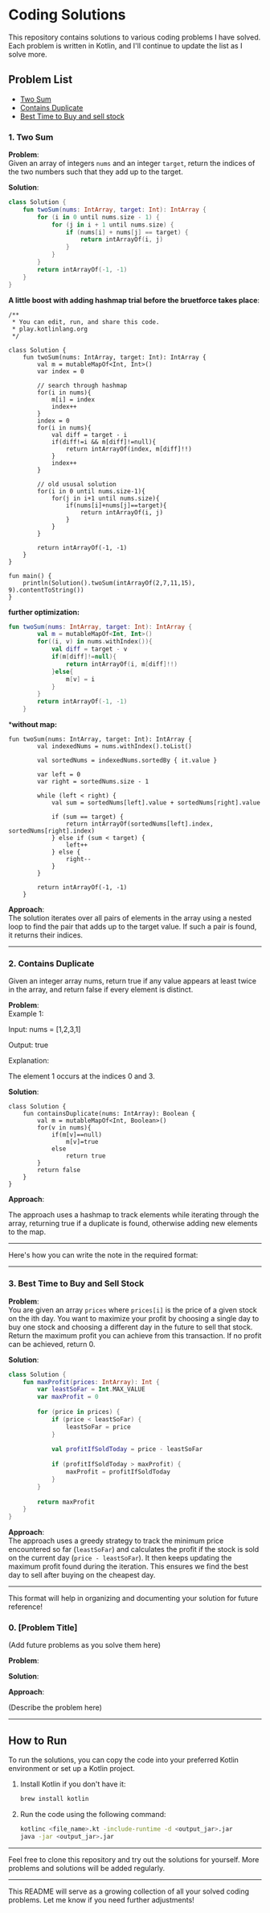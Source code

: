 # Coding Solutions

This repository contains solutions to various coding problems I have solved. Each problem is written in Kotlin, and I'll continue to update the list as I solve more.

## Problem List

* [Two Sum](#1-two-sum)
* [Contains Duplicate](#2-contains-duplicate)
* [Best Time to Buy and sell stock](#3-best-time-to-buy-and-sell-stock)

### 1. Two Sum

**Problem**:  
Given an array of integers `nums` and an integer `target`, return the indices of the two numbers such that they add up to the target.

**Solution**:
```kotlin
class Solution {
    fun twoSum(nums: IntArray, target: Int): IntArray {
        for (i in 0 until nums.size - 1) {
            for (j in i + 1 until nums.size) {
                if (nums[i] + nums[j] == target) {
                    return intArrayOf(i, j)
                }
            }
        }
        return intArrayOf(-1, -1)
    }
}
```

**A little boost with adding hashmap trial before the bruetforce takes place**:

```
/**
 * You can edit, run, and share this code.
 * play.kotlinlang.org
 */

class Solution {
    fun twoSum(nums: IntArray, target: Int): IntArray {
        val m = mutableMapOf<Int, Int>()
        var index = 0

        // search through hashmap
        for(i in nums){
            m[i] = index
            index++
        }
        index = 0
        for(i in nums){
            val diff = target - i
            if(diff!=i && m[diff]!=null){
                return intArrayOf(index, m[diff]!!)
            }
            index++
        }

        // old ususal solution
        for(i in 0 until nums.size-1){
            for(j in i+1 until nums.size){
                if(nums[i]+nums[j]==target){
                    return intArrayOf(i, j)
                }
            }
        }
        
        return intArrayOf(-1, -1)
    }
}

fun main() {
    println(Solution().twoSum(intArrayOf(2,7,11,15), 9).contentToString())
}
```
**further optimization:**
```kt
fun twoSum(nums: IntArray, target: Int): IntArray {
        val m = mutableMapOf<Int, Int>()
        for((i, v) in nums.withIndex()){
            val diff = target - v
            if(m[diff]!=null){
                return intArrayOf(i, m[diff]!!)
            }else{
                m[v] = i
            }
        }        
        return intArrayOf(-1, -1)
    }
```

***without map:**
```
fun twoSum(nums: IntArray, target: Int): IntArray {
        val indexedNums = nums.withIndex().toList()
    
        val sortedNums = indexedNums.sortedBy { it.value }

        var left = 0
        var right = sortedNums.size - 1

        while (left < right) {
            val sum = sortedNums[left].value + sortedNums[right].value

            if (sum == target) {
                return intArrayOf(sortedNums[left].index, sortedNums[right].index)
            } else if (sum < target) {
                left++
            } else {
                right--
            }
        }

        return intArrayOf(-1, -1)
    }
```

**Approach**:  
The solution iterates over all pairs of elements in the array using a nested loop to find the pair that adds up to the target value. If such a pair is found, it returns their indices.

---

### 2. Contains Duplicate
Given an integer array nums, return true if any value appears at least twice in the array, and return false if every element is distinct.

**Problem**:  
Example 1:

Input: nums = [1,2,3,1]

Output: true

Explanation:

The element 1 occurs at the indices 0 and 3.

**Solution**:  
```
class Solution {
    fun containsDuplicate(nums: IntArray): Boolean {
        val m = mutableMapOf<Int, Boolean>()
        for(v in nums){
            if(m[v]==null)
            	m[v]=true
            else
            	return true
        }
        return false
    }
}
```

**Approach**: 

The approach uses a hashmap to track elements while iterating through the array, returning true if a duplicate is found, otherwise adding new elements to the map.

---

Here's how you can write the note in the required format:

---

### 3. Best Time to Buy and Sell Stock
**Problem**:  
You are given an array `prices` where `prices[i]` is the price of a given stock on the ith day. You want to maximize your profit by choosing a single day to buy one stock and choosing a different day in the future to sell that stock. Return the maximum profit you can achieve from this transaction. If no profit can be achieved, return 0.

**Solution**:
```kotlin
class Solution {
    fun maxProfit(prices: IntArray): Int {
        var leastSoFar = Int.MAX_VALUE
        var maxProfit = 0
        
        for (price in prices) {
            if (price < leastSoFar) {
                leastSoFar = price
            }
            
            val profitIfSoldToday = price - leastSoFar
            
            if (profitIfSoldToday > maxProfit) {
                maxProfit = profitIfSoldToday
            }
        }
        
        return maxProfit
    }
}
```

**Approach**:  
The approach uses a greedy strategy to track the minimum price encountered so far (`leastSoFar`) and calculates the profit if the stock is sold on the current day (`price - leastSoFar`). It then keeps updating the maximum profit found during the iteration. This ensures we find the best day to sell after buying on the cheapest day.

--- 

This format will help in organizing and documenting your solution for future reference!

### 0. [Problem Title]  
(Add future problems as you solve them here)

**Problem**:  


**Solution**:  


**Approach**:  

(Describe the problem here)

---

## How to Run

To run the solutions, you can copy the code into your preferred Kotlin environment or set up a Kotlin project.

1. Install Kotlin if you don't have it:
    ```bash
    brew install kotlin
    ```

2. Run the code using the following command:
    ```bash
    kotlinc <file_name>.kt -include-runtime -d <output_jar>.jar
    java -jar <output_jar>.jar
    ```

---

Feel free to clone this repository and try out the solutions for yourself. More problems and solutions will be added regularly.

---

This README will serve as a growing collection of all your solved coding problems. Let me know if you need further adjustments!
